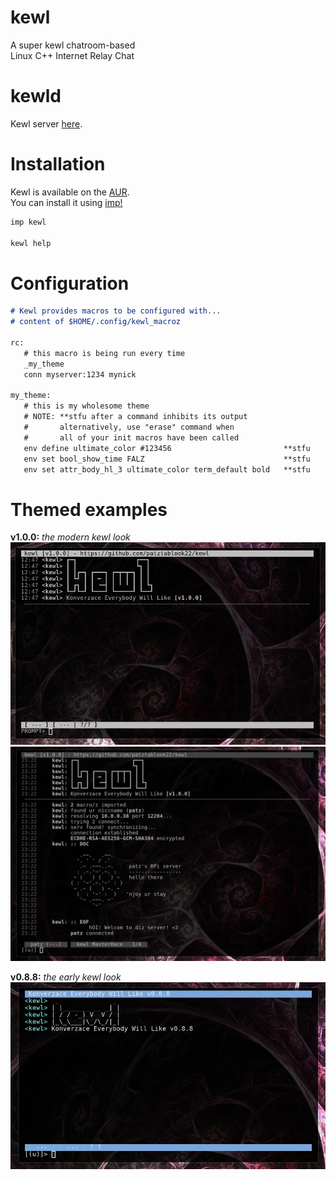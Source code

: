 # kewl
A super kewl chatroom-based \
Linux C++ Internet Relay Chat


# kewld

Kewl server [here](https://github.com/patztablook22/kewld).

# Installation

Kewl is available on the [AUR](https://aur.archlinux.org/packages/kewl). \
You can install it using [imp!](https://github.com/patztablook22/imp)
```md
imp kewl

kewl help
```

# Configuration
```md
# Kewl provides macros to be configured with...
# content of $HOME/.config/kewl_macroz

rc:
   # this macro is being run every time
   _my_theme
   conn myserver:1234 mynick
   
my_theme:
   # this is my wholesome theme
   # NOTE: **stfu after a command inhibits its output
   #       alternatively, use "erase" command when
   #       all of your init macros have been called
   env define ultimate_color #123456                         **stfu
   env set bool_show_time FALZ                               **stfu
   env set attr_body_hl_3 ultimate_color term_default bold   **stfu
```

# Themed examples
**v1.0.0:** _the modern kewl look_ \
![default](https://raw.githubusercontent.com/patztablook22/meta/master/kewl/100_1.png) \
![dark](https://raw.githubusercontent.com/patztablook22/meta/master/kewl/100_2.png)

**v0.8.8:** _the early kewl look_ \
![default](https://raw.githubusercontent.com/patztablook22/meta/master/kewl/88.png)

